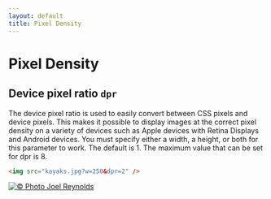 ```yaml
---
layout: default
title: Pixel Density
---
```


# Pixel Density

## Device pixel ratio `dpr`

The device pixel ratio is used to easily convert between CSS pixels and device pixels. This makes it possible to display images at the correct pixel density on a variety of devices such as Apple devices with Retina Displays and Android devices. You must specify either a width, a height, or both for this parameter to work. The default is 1. The maximum value that can be set for dpr is 8.

```html
<img src="kayaks.jpg?w=250&dpr=2" />
```

[![© Photo Joel Reynolds](https://glide.herokuapp.com/1.0/kayaks.jpg?w=250&dpr=2)](https://glide.herokuapp.com/1.0/kayaks.jpg?w=250&dpr=2)
